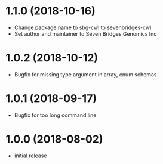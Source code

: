1.1.0 (2018-10-16)
==================
-   Change package name to sbg-cwl to sevenbridges-cwl
-   Set author and maintainer to Seven Bridges Genomics Inc

1.0.2 (2018-10-12)
==================
-   Bugfix for missing type argument in array, enum schemas


1.0.1 (2018-09-17)
==================
-   Bugfix for too long command line


1.0.0 (2018-08-02)
==================

-   initial release